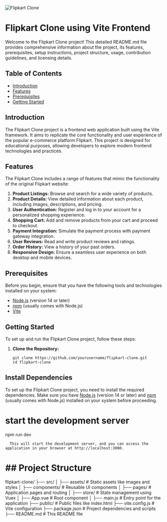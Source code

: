 ![Flipkart Clone]('./public/flipkart-page.png')

# Flipkart Clone using Vite Frontend

Welcome to the Flipkart Clone project! This detailed README.md file provides comprehensive information about the project, its features, prerequisites, setup instructions, project structure, usage, contribution guidelines, and licensing details.

## Table of Contents

- [Introduction](#introduction)
- [Features](#features)
- [Prerequisites](#prerequisites)
- [Getting Started](#getting-started)

## Introduction

The Flipkart Clone project is a frontend web application built using the Vite framework. It aims to replicate the core functionality and user experience of the popular e-commerce platform Flipkart. This project is designed for educational purposes, allowing developers to explore modern frontend technologies and practices.

## Features

The Flipkart Clone includes a range of features that mimic the functionality of the original Flipkart website:

1. **Product Listings:** Browse and search for a wide variety of products.
2. **Product Details:** View detailed information about each product, including images, descriptions, and pricing.
3. **User Authentication:** Register and log in to your account for a personalized shopping experience.
4. **Shopping Cart:** Add and remove products from your cart and proceed to checkout.
5. **Payment Integration:** Simulate the payment process with payment gateway integration.
6. **User Reviews:** Read and write product reviews and ratings.
7. **Order History:** View a history of your past orders.
8. **Responsive Design:** Ensure a seamless user experience on both desktop and mobile devices.

## Prerequisites

Before you begin, ensure that you have the following tools and technologies installed on your system:

- [Node.js](https://nodejs.org/) (version 14 or later)
- [npm](https://www.npmjs.com/) (usually comes with Node.js)
- [Vite](https://vitejs.dev/)

## Getting Started

To set up and run the Flipkart Clone project, follow these steps:

1. **Clone the Repository:**

   ```shell
   git clone https://github.com/yourusername/flipkart-clone.git
   cd flipkart-clone
   ```

## Install Dependencies

To set up the Flipkart Clone project, you need to install the required dependencies. Make sure you have [Node.js](https://nodejs.org/) (version 14 or later) and [npm](https://www.npmjs.com/) (usually comes with Node.js) installed on your system before proceeding.

# start the development server

npm run dev

`  This will start the development server, and you can access the application in your browser at http://localhost:3000.`

# ## Project Structure

flipkart-clone/
├── src/
│ ├── assets/ # Static assets like images and styles
│ ├── components/ # Reusable UI components
│ ├── pages/ # Application pages and routing
│ ├── store/ # State management using Vuex
│ ├── App.vue # Root component
│ ├── main.js # Entry point for the application
├── public/ # Public files like index.html
├── vite.config.js # Vite configuration
├── package.json # Project dependencies and scripts
├── README.md # This README file
